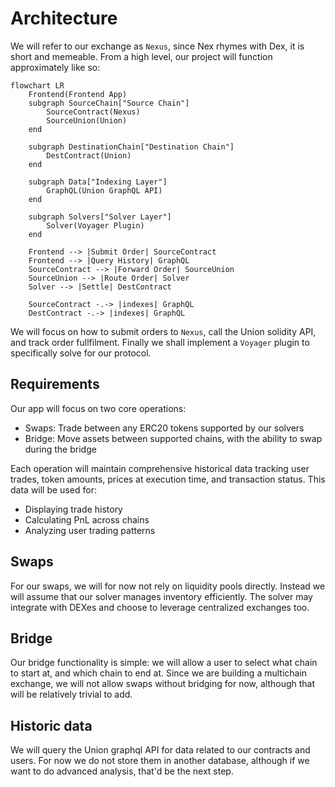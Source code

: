 # Architecture

We will refer to our exchange as `Nexus`, since Nex rhymes with Dex, it is short and memeable. 
From a high level, our project will function approximately like so:

```mermaid
flowchart LR
    Frontend(Frontend App)
    subgraph SourceChain["Source Chain"]
        SourceContract(Nexus)
        SourceUnion(Union)
    end

    subgraph DestinationChain["Destination Chain"]
        DestContract(Union)
    end

    subgraph Data["Indexing Layer"]
        GraphQL(Union GraphQL API)
    end
    
    subgraph Solvers["Solver Layer"]
        Solver(Voyager Plugin)
    end

    Frontend --> |Submit Order| SourceContract
    Frontend --> |Query History| GraphQL
    SourceContract --> |Forward Order| SourceUnion
    SourceUnion --> |Route Order| Solver
    Solver --> |Settle| DestContract
    
    SourceContract -.-> |indexes| GraphQL
    DestContract -.-> |indexes| GraphQL
```

We will focus on how to submit orders to `Nexus`, call the Union solidity API, and track order fullfilment. Finally we shall implement a `Voyager` plugin to 
specifically solve for our protocol.

## Requirements

Our app will focus on two core operations:

- Swaps: Trade between any ERC20 tokens supported by our solvers
- Bridge: Move assets between supported chains, with the ability to swap during the bridge

Each operation will maintain comprehensive historical data tracking user trades, token amounts, prices at execution time, and transaction status. This data will be used for:

- Displaying trade history
- Calculating PnL across chains
- Analyzing user trading patterns

## Swaps

For our swaps, we will for now not rely on liquidity pools directly. Instead we will assume that our solver manages inventory efficiently. The solver may 
integrate with DEXes and choose to leverage centralized exchanges too.

## Bridge

Our bridge functionality is simple: we will allow a user to select what chain to start at, and which chain to end at. 
Since we are building a multichain exchange, we will not allow swaps without bridging for now, although that will be relatively trivial to add.

## Historic data

We will query the Union graphql API for data related to our contracts and users. For now we do not store them in another database, although if 
we want to do advanced analysis, that'd be the next step.